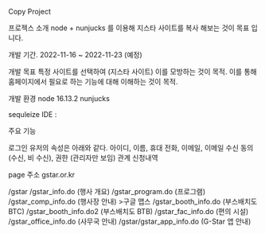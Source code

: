 Copy Project

프로젝스 소개
node + nunjucks 를 이용해 지스타 사이트를 복사 해보는 것이 목표 입니다.

개발 기간.
2022-11-16 ~ 2022-11-23 (예정)

개발 목표
특정 사이트를 선택하여 (지스타 사이트) 이를 모방하는 것이 목적.
이를 통해 홈페이지에서 필요로 하는 기능에 대해 이해하는 것이 목적.

개발 환경
node 16.13.2
nunjucks

sequleize
IDE :

주요 기능

로그인
유저의 속성은 아래와 같다.
아이디, 이름, 휴대 전화, 이메일, 이메일 수신 동의 (수신, 비 수신), 권한 (관리자만 보임)
관계
신청내역

page 주소
gstar.or.kr

/gstar
/gstar_info.do (행사 개요)
/gstar_program.do (프로그램)
/gstar_comp_info.do (행사장 안내) >구글 맵스
/gstar_booth_info.do (부스배치도 BTC)
/gstar_booth_info.do2 (부스배치도 BTB)
/gstar_fac_info.do (편의 시설)
/gstar_office_info.do (사무국 안내)
/gstar/gstar_app_info.do (G-Star 앱 안내)


